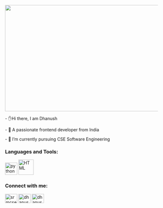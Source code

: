 
  
 <img src="https://www.freecodecamp.org/news/content/images/2022/11/hire-full-stack-developers1546507474317-1.gif" height="350px" width="550px" >

                                            

<p>                                             - ✋Hi there, I am Dhanush</p>
<p>                                             - 🔭 A passionate frontend developer from India</p>
<p>                                             - 🌱 I’m currently pursuing CSE Software Engineering</p>

</div>
<h3 align="left">Languages and Tools:</h3>
<p align="left"> <a href="https://www.python.org" target="_blank" rel="noreferrer"> <img src="https://brandslogos.com/wp-content/uploads/images/large/python-logo.png" alt="python" width="40" height="40"/></a>
   <a href="https://www.python.org" target="_blank" rel="noreferrer"> <img src="https://upload.wikimedia.org/wikipedia/commons/thumb/6/61/HTML5_logo_and_wordmark.svg/1024px-HTML5_logo_and_wordmark.svg.png" alt="HTML" width="50" height="50"/></a>
</p>
<h3 align="left">Connect with me:</h3>
<p align="left">
<a href="https://www.codechef.com/users/srmcse_293" target="blank"><img align="center" src="https://cdn.jsdelivr.net/npm/simple-icons@3.1.0/icons/codechef.svg" alt="srmcse_293" height="30" width="40" /></a>
<a href="https://www.hackerrank.com/dhanushraja0253" target="blank"><img align="center" src="https://raw.githubusercontent.com/rahuldkjain/github-profile-readme-generator/master/src/images/icons/Social/hackerrank.svg" alt="dhanushraja0253" height="30" width="40" /></a>
<a href="https://www.leetcode.com/dhanushraja0253" target="blank"><img align="center" src="https://raw.githubusercontent.com/rahuldkjain/github-profile-readme-generator/master/src/images/icons/Social/leet-code.svg" alt="dhanushraja0253" height="30" width="40" /></a>
</p>
